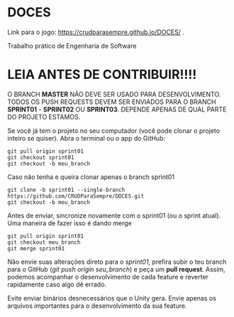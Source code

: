 # DOCES
Link para o jogo: https://crudparasempre.github.io/DOCES/ .

Trabalho prático de Engenharia de Software

# LEIA ANTES DE CONTRIBUIR!!!!
O BRANCH **MASTER** NÃO DEVE SER USADO PARA DESENVOLVIMENTO. TODOS OS PUSH REQUESTS DEVEM SER ENVIADOS PARA O  BRANCH **SPRINT01** - **SPRINT02** OU **SPRINT03**. DEPENDE APENAS DE QUAL PARTE DO PROJETO ESTAMOS.

Se você já tem o projeto no seu computador (você pode clonar o projeto inteiro se quiser). Abra o terminal ou o app do GitHub:
```
git pull origin sprint01
git checkout sprint01
git checkout -b meu_branch
```

Caso não tenha e queira clonar apenas o branch sprint01
```
git clone -b sprint01 --single-branch https://github.com/CRUDParaSempre/DOCES.git
git checkout -b meu_branch
```

Antes de enviar, sincronize novamente com o sprint01 (ou o sprint atual). Uma maneira de fazer isso é dando merge
```
git pull origin sprint01
git checkout meu_branch
git merge sprint01
```

Não envie suas alterações direto para o *sprint01*, prefira subir o teu branch para o GitHub (*git push origin seu_branch*) e peça um **pull request**. Assim, podemos acompanhar o desenvolvimento de cada feature e reverter rapidamente caso algo dê errado.

Evite enviar binários desnecessários que o Unity gera. Envie apenas os arquivos importantes para o desenvolvimento da sua feature.

